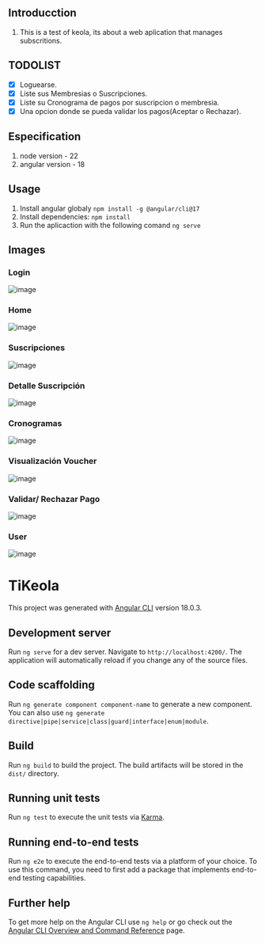 
## Introducction

1. This is a test of keola, its about a web aplication that manages subscritions.

## TODOLIST
- [X] Loguearse.
- [X] Liste sus Membresias o Suscripciones.
- [X] Liste su Cronograma de pagos por suscripcion o membresia.
- [X] Una opcion donde se pueda validar los pagos(Aceptar o Rechazar).

## Especification
1. node version - 22
2. angular version - 18


## Usage

1. Install angular globaly `npm install -g @angular/cli@17`
2. Install dependencies: `npm install`
3. Run the aplicaction with the following comand `ng serve`

## Images

### Login
![image](https://github.com/gamlerd13/keola_subscriptions_manage/assets/35389389/6a2c43dd-a3dd-4a12-806f-c21d38452d5f)

### Home
![image](https://github.com/gamlerd13/keola_subscriptions_manage/assets/35389389/d866b6cd-296b-4e3a-bbb8-4643b182ba8f)

### Suscripciones
![image](https://github.com/gamlerd13/keola_subscriptions_manage/assets/35389389/427cf8c2-1720-4ad4-bf24-695e3a7e571a)

### Detalle Suscripción
![image](https://github.com/gamlerd13/keola_subscriptions_manage/assets/35389389/81a8d651-a291-4496-9653-6cf9d791fdf7)

### Cronogramas
![image](https://github.com/gamlerd13/keola_subscriptions_manage/assets/35389389/8fc8e395-3a40-4578-a0cf-4d6ff3d8d7ba)

### Visualización Voucher
![image](https://github.com/gamlerd13/keola_subscriptions_manage/assets/35389389/4da5cdb7-86c3-46f0-8ccb-02dcd945b9f4)

### Validar/ Rechazar  Pago
![image](https://github.com/gamlerd13/keola_subscriptions_manage/assets/35389389/702e7814-1ecf-4534-a957-4abdf6d97a92)

### User
![image](https://github.com/gamlerd13/keola_subscriptions_manage/assets/35389389/99f6697a-7a7c-44f8-b65a-75545e6c86d1)


# TiKeola

This project was generated with [Angular CLI](https://github.com/angular/angular-cli) version 18.0.3.

## Development server

Run `ng serve` for a dev server. Navigate to `http://localhost:4200/`. The application will automatically reload if you change any of the source files.

## Code scaffolding

Run `ng generate component component-name` to generate a new component. You can also use `ng generate directive|pipe|service|class|guard|interface|enum|module`.

## Build

Run `ng build` to build the project. The build artifacts will be stored in the `dist/` directory.

## Running unit tests

Run `ng test` to execute the unit tests via [Karma](https://karma-runner.github.io).

## Running end-to-end tests

Run `ng e2e` to execute the end-to-end tests via a platform of your choice. To use this command, you need to first add a package that implements end-to-end testing capabilities.

## Further help

To get more help on the Angular CLI use `ng help` or go check out the [Angular CLI Overview and Command Reference](https://angular.dev/tools/cli) page.

